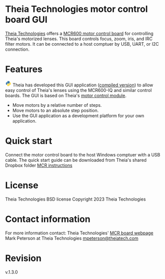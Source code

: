# Theia Technologies motor control board GUI
[Theia Technologies](https://www.theiatech.com) offers a [MCR600 motor control board](https://www.theiatech.com/lenses/accessories/mcr/) for controlling Theia's motorized lenses.  This board controls focus, zoom, iris, and IRC filter motors.  It can be connected to a host comptuer by USB, UART, or I2C connection.  

# Features
<img src="https://raw.githubusercontent.com/devicons/devicon/master/icons/python/python-original.svg" alt="python" width="20" height="20"/> Theia has developed this GUI application ([compiled version](https://bit.ly/48TQwgE)) to allow easy control of Theia's lenses using the MCR600-IQ and similar control boards.  The GUI is based on Theia's [motor control module](https://https://github.com/cliquot22/TheiaMCR).   

- Move motors by a relative number of steps. 
- Move motors to an absolute step position. 
- Use the GUI application as a development platform for your own application.  

# Quick start
Connect the motor control board to the host Windows comptuer with a USB cable.  The quick start guide can be downloaded from Theia's shared Dropbox folder [MCR instructions](https://bit.ly/3HqcgFf)

# License
Theia Technologies BSD license
Copyright 2023 Theia Technologies

# Contact information
For more information contact: 
Theia Technologies' [MCR board webpage](https://www.theiatech.com/lenses/accessories/mcr/) 
Mark Peterson at Theia Technologies
[mpeterson@theiatech.com](mailto://mpeterson@theiatech.com)

# Revision
v.1.3.0